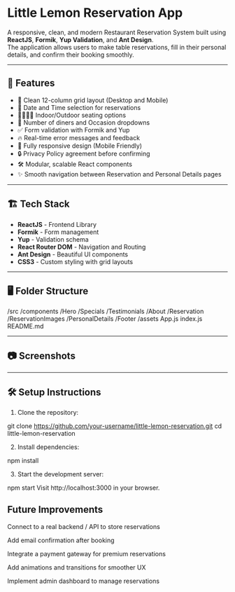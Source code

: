 # Little Lemon Reservation App

A responsive, clean, and modern Restaurant Reservation System built using **ReactJS**, **Formik**, **Yup Validation**, and **Ant Design**.  
The application allows users to make table reservations, fill in their personal details, and confirm their booking smoothly.

---

## 🚀 Features

- 🧹 Clean 12-column grid layout (Desktop and Mobile)
- 📆 Date and Time selection for reservations
- 👨‍👩‍👧‍👦 Indoor/Outdoor seating options
- 🧮 Number of diners and Occasion dropdowns
- ✅ Form validation with Formik and Yup
- 🔥 Real-time error messages and feedback
- 📱 Fully responsive design (Mobile Friendly)
- 🔒 Privacy Policy agreement before confirming
- 🛠 Modular, scalable React components
- ✨ Smooth navigation between Reservation and Personal Details pages

---

## 🏗️ Tech Stack

- **ReactJS** - Frontend Library
- **Formik** - Form management
- **Yup** - Validation schema
- **React Router DOM** - Navigation and Routing
- **Ant Design** - Beautiful UI components
- **CSS3** - Custom styling with grid layouts

---

## 🖥️ Folder Structure

/src /components /Hero /Specials /Testimonials /About /Reservation /ReservationImages /PersonalDetails /Footer /assets App.js index.js README.md

---

## 📷 Screenshots

---

## 🛠️ Setup Instructions

1. Clone the repository:

git clone https://github.com/your-username/little-lemon-reservation.git
cd little-lemon-reservation

2. Install dependencies:

npm install

3. Start the development server:

npm start
Visit http://localhost:3000 in your browser.

## Future Improvements

Connect to a real backend / API to store reservations

Add email confirmation after booking

Integrate a payment gateway for premium reservations

Add animations and transitions for smoother UX

Implement admin dashboard to manage reservations
